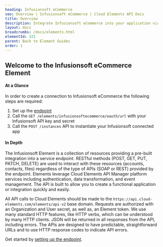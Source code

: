 ```yaml
---
heading: Infusionsoft eCommerce
seo: Overview | Infusionsoft eCommerce | Cloud Elements API Docs
title: Overview
description: Integrate Infusionsoft eCommerce into your application via the Cloud Elements APIs.
layout: docs
breadcrumbs: /docs/elements.html
elementId: 321
parent: Back to Element Guides
order: 1
---
```


## Welcome to the Infusionsoft eCommerce Element


#### At a Glance

In order to create a connection to Infusionsoft eCommerce the following steps are required:

1. Set up the [endpoint](infusionsoft-ecommerce-endpoint-setup.html)
2. Call the `GET /elements/infusionsoftecommerce/oauth/url` with your Infusionsoft API key and secret
3. Call the `POST /instances` API to instantiate your Infusionsoft connected app

#### In Depth

The Infusionsoft Element is a collection of resources providing a pre-built integration into a service endpoint. RESTful methods (POST, GET, PUT, PATCH, DELETE) are used to interact with these resources (accounts, contacts, files) regardless of the type of APIs (SOAP or REST) provided by the endpoint. Elements leverage Cloud Elements API Manager platform services including authentication, data transformation, and event management.  The API is built to allow you to create a functional application or integration quickly and easily.

All API calls to Cloud Elements should be made to the `https://api.cloud-elements.com/elements/api-v2` base domain. Requests are authorized with an Organization and User secret, as well as, an Element token.  We use many standard HTTP features, like HTTP verbs, which can be understood by many HTTP clients. JSON will be returned in all responses from the API, including errors. The APIs are designed to have predictable, straightforward URLs and to use HTTP response codes to indicate API errors.

Get started by [setting up the endpoint](infusionsoft-ecommerce-endpoint-setup.html).
